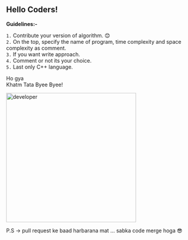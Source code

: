 <h2> Hello Coders! </h2>

**Guidelines:-**

`1.` Contribute your version of algorithm. 😊 <br/>
`2.` On the top, specify the name of program, time complexity and space complexity as comment. <br/>
`3.` If you want write approach. <br/>
`4.` Comment or not its your choice. <br/>
`5.` Last only C++ language.


Ho gya <br/>
Khatm Tata Byee Byee!

<img width="350" alt="developer" src="https://c.tenor.com/4xYdJ6ySbfUAAAAd/tata-bye-bye-rahul-gandhi-funny-meme.gif"/>
  
  
P.S -> pull request ke baad harbarana mat ... sabka code merge hoga 😎
